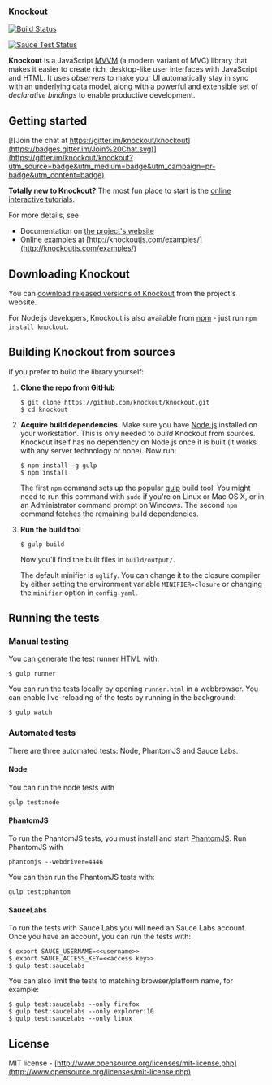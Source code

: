 
### Knockout

[![Build Status](https://travis-ci.org/brianmhunt/knockout.svg?branch=1039-build-for-bower)](https://travis-ci.org/brianmhunt/knockout)

[![Sauce Test Status](https://saucelabs.com/browser-matrix/brianmhunt.svg)](https://saucelabs.com/u/brianmhunt)

**Knockout** is a JavaScript [MVVM](http://en.wikipedia.org/wiki/Model_View_ViewModel) (a modern variant of MVC) library that makes it easier to create rich, desktop-like user interfaces with JavaScript and HTML. It uses *observers* to make your UI automatically stay in sync with an underlying data model, along with a powerful and extensible set of *declarative bindings* to enable productive development.

## Getting started


[![Join the chat at https://gitter.im/knockout/knockout](https://badges.gitter.im/Join%20Chat.svg)](https://gitter.im/knockout/knockout?utm_source=badge&utm_medium=badge&utm_campaign=pr-badge&utm_content=badge)

**Totally new to Knockout?** The most fun place to start is the [online interactive tutorials](http://learn.knockoutjs.com/).

For more details, see

 * Documentation on [the project's website](http://knockoutjs.com/documentation/introduction.html)
 * Online examples at [http://knockoutjs.com/examples/](http://knockoutjs.com/examples/)

## Downloading Knockout

You can [download released versions of Knockout](http://knockoutjs.com/downloads/) from the project's website.

For Node.js developers, Knockout is also available from [npm](https://npmjs.org/) - just run `npm install knockout`.

## Building Knockout from sources

If you prefer to build the library yourself:

 1. **Clone the repo from GitHub**

        $ git clone https://github.com/knockout/knockout.git
        $ cd knockout

 2. **Acquire build dependencies.** Make sure you have [Node.js](http://nodejs.org/) installed on your workstation. This is only needed to _build_ Knockout from sources. Knockout itself has no dependency on Node.js once it is built (it works with any server technology or none). Now run:

        $ npm install -g gulp
        $ npm install

    The first `npm` command sets up the popular [gulp](http://gulpjs.com/) build tool. You might need to run this command with `sudo` if you're on Linux or Mac OS X, or in an Administrator command prompt on Windows. The second `npm` command fetches the remaining build dependencies.

 3. **Run the build tool**

        $ gulp build

    Now you'll find the built files in `build/output/`.

    The default minifier is `uglify`. You can change it to the closure compiler by either
    setting the environment variable `MINIFIER=closure` or changing the `minifier` option
    in `config.yaml`.

## Running the tests

### Manual testing

You can generate the test runner HTML with:

    $ gulp runner

You can run the tests locally by opening `runner.html` in a webbrowser. You can enable live-reloading of the tests
by running in the background:

    $ gulp watch

### Automated tests

There are three automated tests: Node, PhantomJS and Sauce Labs.

#### Node

You can run the node tests with

    gulp test:node

#### PhantomJS

To run the PhantomJS tests, you must install and start [PhantomJS](http://phantomjs.org). Run PhantomJS with

    phantomjs --webdriver=4446

You can then run the PhantomJS tests with:

    gulp test:phantom

#### SauceLabs

To run the tests with Sauce Labs you will need an Sauce Labs account. Once you have an account, you can run the tests with:

    $ export SAUCE_USERNAME=<<username>>
    $ export SAUCE_ACCESS_KEY=<<access key>>
    $ gulp test:saucelabs

You can also limit the tests to matching browser/platform name, for example:

    $ gulp test:saucelabs --only firefox
    $ gulp test:saucelabs --only explorer:10
    $ gulp test:saucelabs --only linux

## License

MIT license - [http://www.opensource.org/licenses/mit-license.php](http://www.opensource.org/licenses/mit-license.php)
